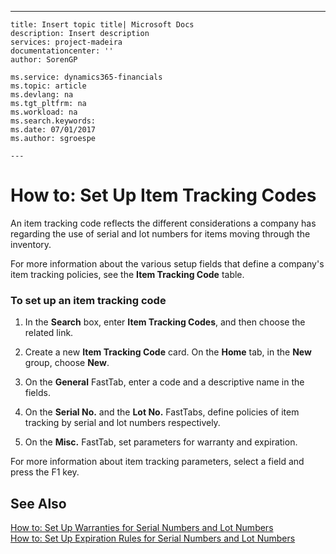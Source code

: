 ---
    title: Insert topic title| Microsoft Docs
    description: Insert description
    services: project-madeira
    documentationcenter: ''
    author: SorenGP

    ms.service: dynamics365-financials
    ms.topic: article
    ms.devlang: na
    ms.tgt_pltfrm: na
    ms.workload: na
    ms.search.keywords:
    ms.date: 07/01/2017
    ms.author: sgroespe

    ---
# How to: Set Up Item Tracking Codes
An item tracking code reflects the different considerations a company has regarding the use of serial and lot numbers for items moving through the inventory.  
  
 For more information about the various setup fields that define a company's item tracking policies, see the **Item Tracking Code** table.  
  
### To set up an item tracking code  
  
1.  In the **Search** box, enter **Item Tracking Codes**, and then choose the related link.  
  
2.  Create a new **Item Tracking Code** card. On the **Home** tab, in the **New** group, choose **New**.  
  
3.  On the **General** FastTab, enter a code and a descriptive name in the fields.  
  
4.  On the **Serial No.** and the **Lot No.** FastTabs, define policies of item tracking by serial and lot numbers respectively.  
  
5.  On the **Misc.** FastTab, set parameters for warranty and expiration.  
  
 For more information about item tracking parameters, select a field and press the F1 key.  
  
## See Also  
 [How to: Set Up Warranties for Serial Numbers and Lot Numbers](../how-to-set-up-warranties-for-serial-numbers-and-lot-numbers.md)   
 [How to: Set Up Expiration Rules for Serial Numbers and Lot Numbers](../how-to-set-up-expiration-rules-for-serial-numbers-and-lot-numbers.md)